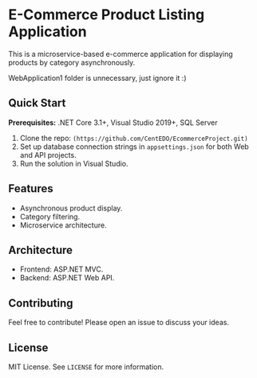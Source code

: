 # E-Commerce Product Listing Application

This is a microservice-based e-commerce application for displaying products by category asynchronously.

WebApplication1 folder is unnecessary, just ignore it :)

## Quick Start

**Prerequisites:** .NET Core 3.1+, Visual Studio 2019+, SQL Server

1. Clone the repo: `(https://github.com/CentEDO/EcommerceProject.git)`
2. Set up database connection strings in `appsettings.json` for both Web and API projects.
3. Run the solution in Visual Studio.

## Features

- Asynchronous product display.
- Category filtering.
- Microservice architecture.

## Architecture

- Frontend: ASP.NET MVC.
- Backend: ASP.NET Web API.

## Contributing

Feel free to contribute! Please open an issue to discuss your ideas.

## License

MIT License. See `LICENSE` for more information.
